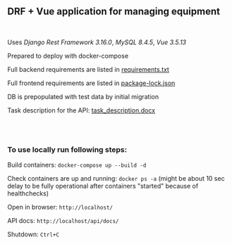 ## DRF + Vue application for managing equipment
<br/>

Uses *Django Rest Framework 3.16.0*, *MySQL 8.4.5*, *Vue 3.5.13*

Prepared to deploy with docker-compose

Full backend requirements are listed in [requirements.txt](/backend/app/requirements.txt)

Full frontend requirements are listed in [package-lock.json](/frontend/equipment-frontend/package-lock.json)

DB is prepopulated with test data by initial migration

Task description for the API: [task_description.docx](/task_description.docx)

<br/><br/>

### To use locally run following steps:

Build containers: `docker-compose up --build -d`

Check containers are up and running: `docker ps -a` (might be about 10 sec delay to be fully operational after containers "started" because of healthchecks)

Open in browser: `http://localhost/`

API docs: `http://localhost/api/docs/`

Shutdown: `Ctrl+C`
